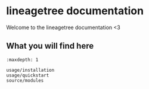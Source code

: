 # lineagetree documentation

Welcome to the lineagetree documentation <3

## What you will find here

```{toctree}
:maxdepth: 1

usage/installation
usage/quickstart
source/modules
```
